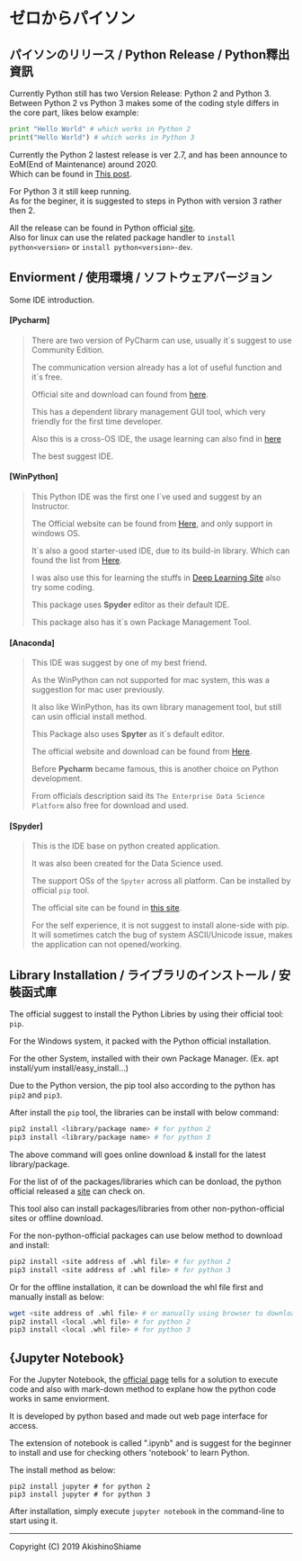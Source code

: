 # ゼロからパイソン
  
## パイソンのリリース / Python Release / Python釋出資訊
  
Currently Python still has two Version Release: Python 2 and Python 3.    
Between Python 2 vs Python 3 makes some of the coding style differs in the core part, likes below example:  
  
```python
print "Hello World" # which works in Python 2
print("Hello World") # which works in Python 3
```
  
Currently the Python 2 lastest release is ver 2.7, and has been announce to EoM(End of Maintenance) around 2020.  
Which can be found in [This post](https://pythonclock.org/).  
  
For Python 3 it still keep running.  
As for the beginer, it is suggested to steps in Python with version 3 rather then 2.  
  
All the release can be found in Python official [site](https://www.python.org/).  
Also for linux can use the related package handler to `install python<version>` or `install python<version>-dev`.  
  
## Enviorment / 使用環境 / ソフトウェアバージョン
  
Some IDE introduction.  

#### [Pycharm]
>   
> There are two version of PyCharm can use, usually it`s suggest to use Community Edition.  
>   
> The communication version already has a lot of useful function and it`s free.  
>   
> Official site and download can found from [here](https://www.jetbrains.com/pycharm/).  
>   
> This has a dependent library management GUI tool, which very friendly for the first time developer.  
>   
> Also this is a cross-OS IDE, the usage learning can also find in [here](https://www.jetbrains.com/pycharm/learning-center/)  
>   
> The best suggest IDE.  
  
#### [WinPython]
>   
> This Python IDE was the first one I`ve used and suggest by an Instructor.  
>  
> The Official website can be found from [Here](https://winpython.github.io/), and only support in windows OS.  
>  
> It`s also a good starter-used IDE, due to its build-in library. Which can found the list from [Here](https://github.com/winpython/winpython/blob/master/changelogs/WinPython-64bit-3.7.4.0.md).  
>  
> I was also use this for learning the stuffs in [Deep Learning Site](http://deeplearning.net/tutorial/index.html) also try some coding.  
>  
> This package uses **Spyder** editor as their default IDE.
>  
> This package also has it`s own Package Management Tool.  
  
#### [Anaconda]
>  
> This IDE was suggest by one of my best friend.  
>  
> As the WinPython can not supported for mac system, this was a suggestion for mac user previously.  
>  
> It also like WinPython, has its own library management tool, but still can usin official install method.  
>  
> This Package also uses **Spyter** as it`s default editor.  
>  
> The official website and download can be found from [Here](https://www.anaconda.com/).  
>  
> Before **Pycharm** became famous, this is another choice on Python development.
>  
> From officials description said its `The Enterprise Data Science Platform` also free for download and used.  
  
#### [Spyder]
>  
> This is the IDE base on python created application.  
>  
> It was also been created for the Data Science used.
>  
> The support OSs of the `Spyter` across all platform. Can be installed by official `pip` tool.  
>  
> The official site can be found in [this site](https://www.spyder-ide.org/).  
>  
> For the self experience, it is not suggest to install alone-side with pip. It will sometimes catch the bug of system ASCII/Unicode issue, makes the application can not opened/working.  
  
## Library Installation / ライブラリのインストール / 安裝函式庫
  
The official suggest to install the Python Libries by using their official tool: `pip`.  
  
For the Windows system, it packed with the Python official installation.  
  
For the other System, installed with their own Package Manager. (Ex. apt install/yum install/easy_install...)  
  
Due to the Python version, the pip tool also according to the python has `pip2` and `pip3`.  
  
After install the `pip` tool, the libraries can be install with below command:  

```bash
pip2 install <library/package name> # for python 2
pip3 install <library/package name> # for python 3
```
  
The above command will goes online download & install for the latest library/package.  
  
For the list of of the packages/libraries which can be donload, the python official released a [site](https://pypi.org/) can check on.  
  
This tool also can install packages/libraries from other non-python-official sites or offline download.  
  
For the non-python-official packages can use below method to download and install:  
  
```bash
pip2 install <site address of .whl file> # for python 2
pip3 install <site address of .whl file> # for python 3
```
  
Or for the offline installation, it can be download the whl file first and manually install as below:  
  
```bash
wget <site address of .whl file> # or manually using browser to download
pip2 install <local .whl file> # for python 2
pip3 install <local .whl file> # for python 3
```
  
## {Jupyter Notebook}
  
For the Jupyter Notebook, the [official page](https://jupyter.org/) tells for a solution to execute code and also with mark-down method to explane how the python code works in same enviorment.  
  
It is developed by python based and made out web page interface for access.  
  
The extension of notebook is called ".ipynb" and is suggest for the beginner to install and use for checking others 'notebook' to learn Python.  
  
The install method as below:  
  
```shell
pip2 install jupyter # for python 2
pip3 install jupyter # for python 3
```
  
After installation, simply execute `jupyter notebook` in the command-line to start using it.  
  
---
  
Copyright (C) 2019  AkishinoShiame  